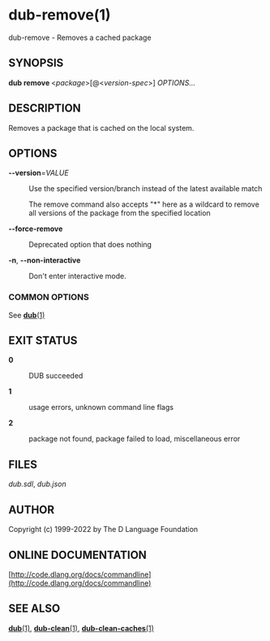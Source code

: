 # dub-remove(1)
dub-remove \- Removes a cached package
## SYNOPSIS
<b>dub remove </b>&lt;<i>package</i>&gt;[@&lt;<i>version-spec</i>&gt;] <i>OPTIONS...</i>
## DESCRIPTION
Removes a package that is cached on the local system.
## OPTIONS

<dl>


<dt id="option-remove---b---version-b-i-VALUE-i-" class="option-argname">
<a class="anchor" href="#option-remove---b---version-b-i-VALUE-i-"></a>

<b>--version</b>=<i>VALUE</i>

</dt>


<dd markdown="1" class="option-desc">

Use the specified version/branch instead of the latest available match

The remove command also accepts "*" here as a wildcard to remove all versions of the package from the specified location

</dd>


<dt id="option-remove---b---force-remove-b-" class="option-argname">
<a class="anchor" href="#option-remove---b---force-remove-b-"></a>

<b>--force-remove</b>

</dt>


<dd markdown="1" class="option-desc">

Deprecated option that does nothing

</dd>


<dt id="option-remove---b--n-b-b---non-interactive-b-" class="option-argname">
<a class="anchor" href="#option-remove---b--n-b-b---non-interactive-b-"></a>

<b>-n</b>, <b>--non-interactive</b>

</dt>


<dd markdown="1" class="option-desc">

Don't enter interactive mode.

</dd>


</dl>

### COMMON OPTIONS
See [<b>dub</b>(1)](dub.md)
## EXIT STATUS

<dl markdown="1">

<dt markdown="1">

<b>0</b>

</dt>
<dd markdown="1">

DUB succeeded

</dd>
<dt markdown="1">

<b>1</b>

</dt>
<dd markdown="1">

usage errors, unknown command line flags

</dd>
<dt markdown="1">

<b>2</b>

</dt>
<dd markdown="1">

package not found, package failed to load, miscellaneous error

</dd>

</dl>

## FILES
<i>dub.sdl</i>, <i>dub.json</i>
## AUTHOR
Copyright (c) 1999-2022 by The D Language Foundation
## ONLINE DOCUMENTATION
[http://code.dlang.org/docs/commandline](http://code.dlang.org/docs/commandline)
## SEE ALSO
[<b>dub</b>(1)](dub.md), [<b>dub-clean</b>(1)](dub-clean.md), [<b>dub-clean-caches</b>(1)](dub-clean-caches.md)
